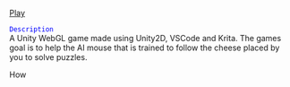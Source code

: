 [Play](https://Davo0416.github.io/MouseAI/)


<code style="color : blue">Description</code><br/>
A Unity WebGL game made using Unity2D, VSCode and Krita. The games goal is to help the AI mouse that is trained to follow the cheese placed by you to solve puzzles.

How 
